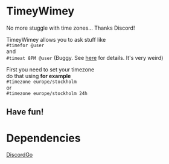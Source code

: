 # TimeyWimey
No more stuggle with time zones... Thanks Discord!

TimeyWimey allows you to ask stuff like<br />
`#timefor @user`<br />
and<br />
`#timeat 8PM @user` (Buggy. See [here](https://play.golang.org/p/_mnELD1nCv) for details. It's very weird)

First you need to set your timezone<br />
do that using **for example**<br />
`#timezone europe/stockholm`<br />
or<br />
`#timezone europe/stockholm 24h`<br />

## Have fun!


# Dependencies
[DiscordGo](https://github.com/bwmarrin/discordgo/)
